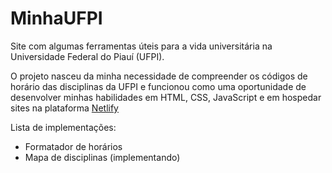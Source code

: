 # MinhaUFPI

Site com algumas ferramentas úteis para a vida universitária na Universidade Federal do Piauí (UFPI).

O projeto nasceu da minha necessidade de compreender os códigos de horário das disciplinas da UFPI e funcionou como uma oportunidade de desenvolver minhas habilidades em HTML, CSS, JavaScript e em hospedar sites na plataforma [Netlify](https://www.netlify.com)

Lista de implementações:
- Formatador de horários
- Mapa de disciplinas (implementando)
